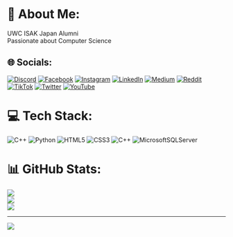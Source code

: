 # 💫 About Me:
UWC ISAK Japan Alumni <br>Passionate about Computer Science


## 🌐 Socials:
[![Discord](https://img.shields.io/badge/Discord-%237289DA.svg?logo=discord&logoColor=white)](https://discord.gg/746878409220685845) [![Facebook](https://img.shields.io/badge/Facebook-%231877F2.svg?logo=Facebook&logoColor=white)](https://facebook.com/abbasovsabuhii) [![Instagram](https://img.shields.io/badge/Instagram-%23E4405F.svg?logo=Instagram&logoColor=white)](https://instagram.com/sabuhiabs) [![LinkedIn](https://img.shields.io/badge/LinkedIn-%230077B5.svg?logo=linkedin&logoColor=white)](https://linkedin.com/in/sabuhiabs) [![Medium](https://img.shields.io/badge/Medium-12100E?logo=medium&logoColor=white)](https://medium.com/@sabuhiabs) [![Reddit](https://img.shields.io/badge/Reddit-%23FF4500.svg?logo=Reddit&logoColor=white)](https://reddit.com/user/sabuhiabs) [![TikTok](https://img.shields.io/badge/TikTok-%23000000.svg?logo=TikTok&logoColor=white)](https://tiktok.com/@sabuhiabs) [![Twitter](https://img.shields.io/badge/Twitter-%231DA1F2.svg?logo=Twitter&logoColor=white)](https://twitter.com/sabuhiabs) [![YouTube](https://img.shields.io/badge/YouTube-%23FF0000.svg?logo=YouTube&logoColor=white)](https://youtube.com/@sabuhiabbasov) 

# 💻 Tech Stack:
![C++](https://img.shields.io/badge/c++-%2300599C.svg?style=for-the-badge&logo=c%2B%2B&logoColor=white) ![Python](https://img.shields.io/badge/python-3670A0?style=for-the-badge&logo=python&logoColor=ffdd54) ![HTML5](https://img.shields.io/badge/html5-%23E34F26.svg?style=for-the-badge&logo=html5&logoColor=white) ![CSS3](https://img.shields.io/badge/css3-%231572B6.svg?style=for-the-badge&logo=css3&logoColor=white) ![C++](https://img.shields.io/badge/c++-%2300599C.svg?style=for-the-badge&logo=c%2B%2B&logoColor=white) ![MicrosoftSQLServer](https://img.shields.io/badge/Microsoft%20SQL%20Sever-CC2927?style=for-the-badge&logo=microsoft%20sql%20server&logoColor=white) 
# 📊 GitHub Stats:
![](https://github-readme-stats.vercel.app/api?username=2024sabuhiabbasov&theme=blueberry&hide_border=true&include_all_commits=false&count_private=true)<br/>
![](https://github-readme-streak-stats.herokuapp.com/?user=2024sabuhiabbasov&theme=blueberry&hide_border=true)<br/>
![](https://github-readme-stats.vercel.app/api/top-langs/?username=2024sabuhiabbasov&theme=blueberry&hide_border=true&include_all_commits=false&count_private=true&layout=compact)

---
[![](https://visitcount.itsvg.in/api?id=2024sabuhiabbasov&icon=0&color=0)](https://visitcount.itsvg.in)

<!-- Proudly created with GPRM ( https://gprm.itsvg.in ) -->
